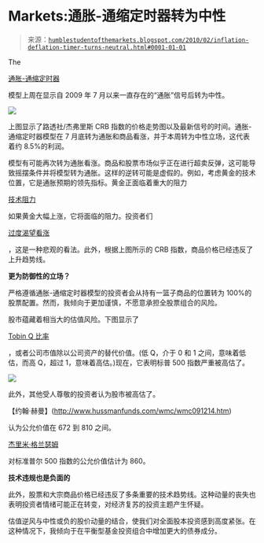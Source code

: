 <!--yml

分类：未分类

日期：2024 年 05 月 18 日 00:39:03

-->

# Markets:通胀-通缩定时器转为中性

> 来源：[`humblestudentofthemarkets.blogspot.com/2010/02/inflation-deflation-timer-turns-neutral.html#0001-01-01`](https://humblestudentofthemarkets.blogspot.com/2010/02/inflation-deflation-timer-turns-neutral.html#0001-01-01)

The

[通胀-通缩定时器](http://www.qwestfunds.com/publications/newsletters_pdf/newsletter_november_2009.pdf)

模型上周在显示自 2009 年 7 月以来一直存在的“通胀”信号后转为中性。

![](https://blogger.googleusercontent.com/img/b/R29vZ2xl/AVvXsEhJSLhQr-IX9dTxxr4tQfxUaa-LTdiQtrKUJLKH9li81lS8zea6523E0DExdgTy8onh_QvoCdTlG9roiUJd-uHy276gtJFEoOTl5_-r_QBKNK_Gj1CkVkNTf197vz1jHDJCmCzRL3jvVU-5/s1600-h/CRB.JPG)

上图显示了路透社/杰弗里斯 CRB 指数的价格走势图以及最新信号的时间。通胀-通缩定时器模型在 7 月底转为通胀和商品看涨，并于本周转为中性立场，这代表着约 8.5%的利润。

模型有可能再次转为通胀看涨。商品和股票市场似乎正在进行超卖反弹，这可能导致摇摆条件并将模型转为通胀。这样的逆转可能是虚假的。例如，考虑黄金的技术位置，它是通胀预期的领先指标。黄金正面临着重大的阻力

[技术阻力](http://slopeofhope.com/2010/02/interesting-gold-futures-actions.html)

如果黄金大幅上涨，它将面临的阻力。投资者们

[过度渴望看涨](http://www.marketwatch.com/story/contrarian-analysis-of-gold-sentiment-2010-02-02)

，这是一种悲观的看法。此外，根据上图所示的 CRB 指数，商品价格已经违反了上升趋势线。

**更为防御性的立场？**

严格遵循通胀-通缩定时器模型的投资者会从持有一篮子商品的位置转为 100%的股票配置。然而，我倾向于更加谨慎，不愿意承担全股票组合的风险。

股市蕴藏着相当大的估值风险。下图显示了

[Tobin Q 比率](http://www.smithers.co.uk/page.php?id=34)

，或者公司市值除以公司资产的替代价值。(低 Q，介于 0 和 1 之间，意味着低估，而高 Q，超过 1，意味着高估。)现在，它表明标普 500 指数严重被高估了。

![](https://blogger.googleusercontent.com/img/b/R29vZ2xl/AVvXsEivqOkNSeulVFZg5NlTiIC7o5wFXgnsI3QcYKvrLvcyYUsLo3qWtONMsXZH9cRcFBX-I8L-6pJJdusajtW2BUoRYSpfeCaZKFDji7N6aw-NWAr3sUpmoo_Os26xJdYwboiLc1qj18nTjo4j/s1600-h/Tobin+Q.jpg)

此外，其他受人尊敬的投资者认为股市被高估了。

【约翰·赫曼】(http://www.hussmanfunds.com/wmc/wmc091214.htm)

认为公允价值在 672 到 810 之间。

[杰里米·格兰瑟姆](http://www.gmo.com/websitecontent/JGLetter_ALL_3Q09.pdf)

对标准普尔 500 指数的公允价值估计为 860。

**技术违规也是负面的**

此外，股票和大宗商品价格已经违反了多条重要的技术趋势线。这种动量的丧失也表明投资者情绪可能正在转变，对经济复苏的投资主题产生怀疑。

估值逆风与中性或负的股价动量的结合，使我们对全面股本投资感到高度紧张。在这种情况下，我倾向于在平衡型基金投资组合中增加更大的债券成分。
